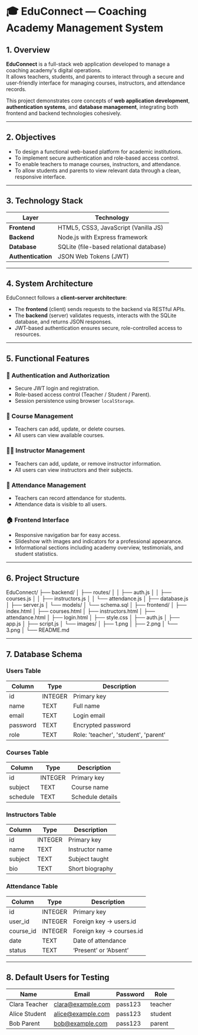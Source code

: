 # 🎓 EduConnect — Coaching Academy Management System

## 1. Overview

**EduConnect** is a full-stack web application developed to manage a coaching academy's digital operations.  
It allows teachers, students, and parents to interact through a secure and user-friendly interface for managing courses, instructors, and attendance records.

This project demonstrates core concepts of **web application development**, **authentication systems**, and **database management**, integrating both frontend and backend technologies cohesively.

---

## 2. Objectives

- To design a functional web-based platform for academic institutions.  
- To implement secure authentication and role-based access control.  
- To enable teachers to manage courses, instructors, and attendance.  
- To allow students and parents to view relevant data through a clean, responsive interface.

---

## 3. Technology Stack

| Layer | Technology |
|--------|-------------|
| **Frontend** | HTML5, CSS3, JavaScript (Vanilla JS) |
| **Backend** | Node.js with Express framework |
| **Database** | SQLite (file-based relational database) |
| **Authentication** | JSON Web Tokens (JWT) |

---

## 4. System Architecture

EduConnect follows a **client–server architecture**:
- The **frontend** (client) sends requests to the backend via RESTful APIs.  
- The **backend** (server) validates requests, interacts with the SQLite database, and returns JSON responses.  
- JWT-based authentication ensures secure, role-controlled access to resources.

---

## 5. Functional Features

### 🔐 Authentication and Authorization
- Secure JWT login and registration.
- Role-based access control (Teacher / Student / Parent).
- Session persistence using browser `localStorage`.

### 📘 Course Management
- Teachers can add, update, or delete courses.
- All users can view available courses.

### 🧑‍🏫 Instructor Management
- Teachers can add, update, or remove instructor information.
- All users can view instructors and their subjects.

### 📅 Attendance Management
- Teachers can record attendance for students.
- Attendance data is visible to all users.

### 🏠 Frontend Interface
- Responsive navigation bar for easy access.
- Slideshow with images and indicators for a professional appearance.
- Informational sections including academy overview, testimonials, and student statistics.

---

## 6. Project Structure

EduConnect/
├── backend/
│ ├── routes/
│ │ ├── auth.js
│ │ ├── courses.js
│ │ ├── instructors.js
│ │ └── attendance.js
│ ├── database.js
│ ├── server.js
│ └── models/
│ └── schema.sql
│
├── frontend/
│ ├── index.html
│ ├── courses.html
│ ├── instructors.html
│ ├── attendance.html
│ ├── login.html
│ ├── style.css
│ ├── auth.js
│ ├── app.js
│ ├── script.js
│ └── images/
│ ├── 1.png
│ ├── 2.png
│ └── 3.png
│
└── README.md

---

## 7. Database Schema

### **Users Table**
| Column | Type | Description |
|--------|------|-------------|
| id | INTEGER | Primary key |
| name | TEXT | Full name |
| email | TEXT | Login email |
| password | TEXT | Encrypted password |
| role | TEXT | Role: 'teacher', 'student', 'parent' |

### **Courses Table**
| Column | Type | Description |
|--------|------|-------------|
| id | INTEGER | Primary key |
| subject | TEXT | Course name |
| schedule | TEXT | Schedule details |

### **Instructors Table**
| Column | Type | Description |
|--------|------|-------------|
| id | INTEGER | Primary key |
| name | TEXT | Instructor name |
| subject | TEXT | Subject taught |
| bio | TEXT | Short biography |

### **Attendance Table**
| Column | Type | Description |
|--------|------|-------------|
| id | INTEGER | Primary key |
| user_id | INTEGER | Foreign key → users.id |
| course_id | INTEGER | Foreign key → courses.id |
| date | TEXT | Date of attendance |
| status | TEXT | ‘Present’ or ‘Absent’ |

---

## 8. Default Users for Testing

| Name           | Email               | Password | Role     |
|----------------|---------------------|----------|----------|
| Clara Teacher  | clara@example.com   | pass123  | teacher  |
| Alice Student  | alice@example.com   | pass123  | student  |
| Bob Parent     | bob@example.com     | pass123  | parent   |

